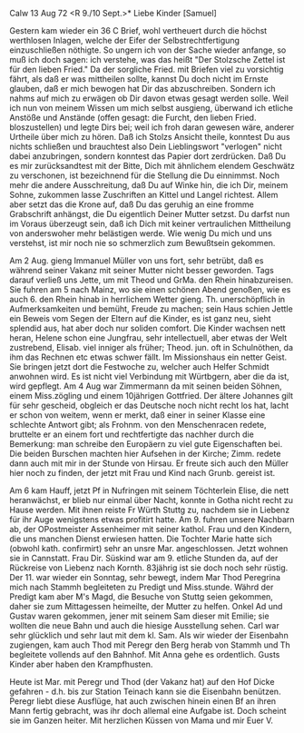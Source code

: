  Calw 13 Aug 72
 <R 9./10 Sept.>*
Liebe Kinder [Samuel]

Gestern kam wieder ein 36 C Brief, wohl vertheuert durch die höchst werthlosen Inlagen, welche der Eifer der Selbstrechtfertigung einzuschließen nöthigte. So ungern ich von der Sache wieder anfange, so muß ich doch sagen: ich verstehe, was das heißt "Der Stolzsche Zettel ist für den lieben Fried." Da der sorgliche Fried. mit Briefen viel zu vorsichtig fährt, als daß er was mittheilen sollte, kannst Du doch nicht im Ernste glauben, daß er mich bewogen hat Dir das abzuschreiben. Sondern ich nahms auf mich zu erwägen ob Dir davon etwas gesagt werden solle. Weil ich nun von meinem Wissen um mich selbst ausgieng, überwand ich etliche Anstöße und Anstände (offen gesagt: die Furcht, den lieben Fried. bloszustellen) und legte Dirs bei; weil ich froh daran gewesen wäre, anderer Urtheile über mich zu hören. Daß ich Stolzs Ansicht theile, konntest Du aus nichts schließen und brauchtest also Dein Lieblingswort "verlogen" nicht dabei anzubringen, sondern konntest das Papier dort zerdrücken. Daß Du es mir zurücksandtest mit der Bitte, Dich mit ähnlichem elendem Geschwätz zu verschonen, ist bezeichnend für die Stellung die Du einnimmst. Noch mehr die andere Ausschreitung, daß Du auf Winke hin, die ich Dir, meinem Sohne, zukommen lasse Zuschriften an Kittel und Langel richtest. Allem aber setzt das die Krone auf, daß Du das geruhig an eine fromme Grabschrift anhängst, die Du eigentlich Deiner Mutter setzst. Du darfst nun im Voraus überzeugt sein, daß ich Dich mit keiner vertraulichen Mittheilung von anderswoher mehr belästigen werde. Wie wenig Du mich und uns verstehst, ist mir noch nie so schmerzlich zum Bewußtsein gekommen.

Am 2 Aug. gieng Immanuel Müller von uns fort, sehr betrübt, daß es während seiner Vakanz mit seiner Mutter nicht besser geworden. Tags darauf verließ uns Jette, um mit Theod und GrMa. den Rhein hinabzureisen. Sie fuhren am 5 nach Mainz, wo sie einen schönen Abend genoßen, wie es auch 6. den Rhein hinab in herrlichem Wetter gieng. Th. unerschöpflich in Aufmerksamkeiten und bemüht, Freude zu machen; sein Haus schien Jettle ein Beweis vom Segen der Eltern auf die Kinder, es ist ganz neu, sieht splendid aus, hat aber doch nur soliden comfort. Die Kinder wachsen nett heran, Helene schon eine Jungfrau, sehr intellectuell, aber etwas der Welt zustrebend, Elisab. viel inniger als früher; Theod. jun. oft in Schulnöthen, da ihm das Rechnen etc etwas schwer fällt. Im Missionshaus ein netter Geist. Sie bringen jetzt dort die Festwoche zu, welcher auch Helfer Schmidt anwohnen wird. Es ist nicht viel Verbindung mit Würtbgern, aber die da ist, wird gepflegt. 
Am 4 Aug war Zimmermann da mit seinen beiden Söhnen, einem Miss.zögling und einem 10jährigen Gottfried. Der ältere Johannes gilt für sehr gescheid, obgleich er das Deutsche noch nicht recht los hat, lacht er schon von weitem, wenn er merkt, daß einer in seiner Klasse eine schlechte Antwort gibt; als Frohnm. von den Menschenracen redete, bruttelte er an einem fort und rechtfertigte das nachher durch die Bemerkung: man schreibe den Europäern zu viel gute Eigenschaften bei. Die beiden Burschen machten hier Aufsehen in der Kirche; Zimm. redete dann auch mit mir in der Stunde von Hirsau. Er freute sich auch den Müller hier noch zu finden, der jetzt mit Frau und Kind nach Grunb. gereist ist.

Am 6 kam Hauff, jetzt Pf in Nufringen mit seinem Töchterlein Elise, die nett heranwächst, er blieb nur einmal über Nacht, konnte in Gotha nicht recht zu Hause werden. Mit ihnen reiste Fr Würth Stuttg zu, nachdem sie in Liebenz für ihr Auge wenigstens etwas profitirt hatte. Am 9. fuhren unsere Nachbarn ab, der OPostmeister Assenheimer mit seiner kathol. Frau und den Kindern, die uns manchen Dienst erwiesen hatten. Die Tochter Marie hatte sich (obwohl kath. confirmirt) sehr an unsre Mar. angeschlossen. Jetzt wohnen sie in Cannstatt. Frau Dir. Süskind war am 9. etliche Stunden da, auf der Rückreise von Liebenz nach Kornth. 83jährig ist sie doch noch sehr rüstig. Der 11. war wieder ein Sonntag, sehr bewegt, indem Mar Thod Peregrina mich nach Stammh begleiteten zu Predigt und Miss.stunde. Währd der Predigt kam aber M's Magd, die Besuche von Stuttg seien gekommen, daher sie zum Mittagessen heimeilte, der Mutter zu helfen. Onkel Ad und Gustav waren gekommen, jener mit seinem Sam dieser mit Emilie; sie wollten die neue Bahn und auch die hiesige Ausstellung sehen. Carl war sehr glücklich und sehr laut mit dem kl. Sam. Als wir wieder der Eisenbahn zugiengen, kam auch Thod mit Peregr den Berg herab von Stammh und Th begleitete vollends auf den Bahnhof. Mit Anna gehe es ordentlich. Gusts Kinder aber haben den Krampfhusten.

Heute ist Mar. mit Peregr und Thod (der Vakanz hat) auf den Hof Dicke gefahren - d.h. bis zur Station Teinach kann sie die Eisenbahn benützen. Peregr liebt diese Ausflüge, hat auch zwischen hinein einen Bf an ihren Mann fertig gebracht, was ihr doch allemal eine Aufgabe ist. Doch scheint sie im Ganzen heiter. Mit herzlichen Küssen von Mama und mir
 Euer V.
